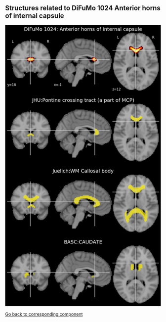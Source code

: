 


## Structures related to DiFuMo 1024 Anterior horns of internal capsule

![210](210.jpg "Structures related to DiFuMo 1024 Anterior horns of internal capsule")

[Go back to corresponding component](https://parietal-inria.github.io/DiFuMo/1024/html/210.html)